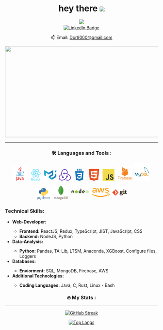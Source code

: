 <h1 align="center">
  hey there
  <img src="https://media.giphy.com/media/hvRJCLFzcasrR4ia7z/giphy.gif" width="30px"/>
</h1>

<div id="header" align="center">
  <img src="https://media.giphy.com/media/M9gbBd9nbDrOTu1Mqx/giphy.gif" width="100"/>
</div>


<!-- Personal Data -->

<div id="badges", align="center">
 
  <a href="www.linkedin.com/in/dor-shemesh">
    <img src="https://img.shields.io/badge/LinkedIn-blue?style=for-the-badge&logo=linkedin&logoColor=white" alt="LinkedIn Badge"/>
  </a>
  
📫 Email: Dor9000@gmail.com
        
<div align="center">
  <img src="https://media.giphy.com/media/dWesBcTLavkZuG35MI/giphy.gif" width="600" height="300"/>
</div>
        
---
  
<!-- Coding Languages Title -->
        
### :hammer_and_wrench: Languages and Tools :

<!-- Coding Languages -->
  
<div align="center">
  <img src="https://github.com/devicons/devicon/blob/master/icons/java/java-original-wordmark.svg" title="Java" alt="Java" width="50" height="50"/>&nbsp;
  <img src="https://github.com/devicons/devicon/blob/master/icons/react/react-original-wordmark.svg" title="React" alt="React" width="40" height="40"/>&nbsp;
  <img src="https://github.com/devicons/devicon/blob/master/icons/materialui/materialui-original.svg" title="Material UI" alt="Material UI" width="40" height="40"/>&nbsp;
  <img src="https://github.com/devicons/devicon/blob/master/icons/redux/redux-original.svg" title="Redux" alt="Redux " width="40" height="40"/>&nbsp;
  <img src="https://github.com/devicons/devicon/blob/master/icons/css3/css3-plain-wordmark.svg"  title="CSS3" alt="CSS" width="40" height="40"/>&nbsp;
  <img src="https://github.com/devicons/devicon/blob/master/icons/html5/html5-original.svg" title="HTML5" alt="HTML" width="40" height="40"/>&nbsp;
  <img src="https://github.com/devicons/devicon/blob/master/icons/javascript/javascript-original.svg" title="JavaScript" alt="JavaScript" width="40" height="40"/>&nbsp;
  <img src="https://github.com/devicons/devicon/blob/master/icons/firebase/firebase-plain-wordmark.svg" title="Firebase" alt="Firebase" width="50" height="50"/>&nbsp;
  <img src="https://github.com/devicons/devicon/blob/master/icons/mysql/mysql-original-wordmark.svg" title="MySQL"  alt="MySQL" width="50" height="60"/>&nbsp;
  <img src="https://github.com/devicons/devicon/blob/master/icons/python/python-original-wordmark.svg" title="Python"  alt="Python" width="50" height="40"/>&nbsp;
  <img src="https://github.com/devicons/devicon/blob/master/icons/mongodb/mongodb-original-wordmark.svg" title="MongoDB"  alt="MongoDB" width="50" height="50"/>&nbsp;
  <img src="https://github.com/devicons/devicon/blob/master/icons/nodejs/nodejs-original-wordmark.svg" title="NodeJS" alt="NodeJS" width="60" height="60"/>&nbsp;
  <img src="https://github.com/devicons/devicon/blob/master/icons/amazonwebservices/amazonwebservices-plain-wordmark.svg" title="AWS" alt="AWS" width="60" height="50"/>&nbsp;
  <img src="https://github.com/devicons/devicon/blob/master/icons/git/git-original-wordmark.svg" title="Git" **alt="Git" width="50" height="50"/>
 
<!-- Technical Skills -->
 
<div align="left">  
  <h3> Technical Skills:</h3>
<ul>
  <li> <b>Web-Developer:</b> </li>
  <ul>
    <li> <b>Frontend:</b> ReactJS, Redux, TypeScript, JIST, JavaScript, CSS </li>
    <li> <b>Backend:</b>  NodeJS, Python </li>
  </ul>
  <li><b> Data-Analysis:</b> </li>
  <ul>
    <li><b>Python:</b> Pandas, TA-Lib, LTSM, Anaconda, XGBoost, Configure files, Loggers</li>
  </ul>
  <li><b> Databases: </b> </li>
  <ul>
    <li><b>Enviorment:</b> SQL, MongoDB, Firebase, AWS </li>
  </ul>
  <li><b> Additional Technologies: </b></li>
  <ul>
    <li><b>Coding Languages:</b> Java, C, Rust, Linux - Bash </li>
</ul>
        
</div>
  
<!-- My Dev Skills -->
  
### :fire: My Stats :      
---

[![GitHub Streak](http://github-readme-streak-stats.herokuapp.com?user=dorp43&theme=dark&background=000000)](https://git.io/streak-stats)

        
[![Top Langs](https://github-readme-stats.vercel.app/api/top-langs/?username=dorp43)](https://github.com/anuraghazra/github-readme-stats)
        
</div>




<!---
Dorp43/Dorp43 is a ✨ special ✨ repository because its `README.md` (this file) appears on your GitHub profile.
You can click the Preview link to take a look at your changes.
--->
